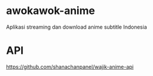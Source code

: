 # awokawok-anime
Aplikasi streaming dan download anime subtitle Indonesia
# API
https://github.com/shanachanpanel/wajik-anime-api
